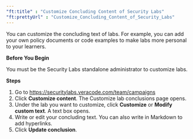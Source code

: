 ```yaml
---
"ft:title" : "Customize Concluding Content of Security Labs"
"ft:prettyUrl" : "Customize_Concluding_Content_of_Security_Labs"
---
```


You can customize the concluding text of labs. For example, you can add your own policy documents or code examples to make labs more personal to your learners.

<p font-size="13pt"><b>Before You Begin</b></p>

You must be the Security Labs standalone administrator to customize labs.

<p font-size="13pt"><b>Steps</b></p>

1. Go to https://securitylabs.veracode.com/team/campaigns
2. Click **Customize content**. The Customize lab conclusions page opens.
3. Under the lab you want to customize, click **Customize** or **Modify custom text**. A text box opens.
4. Write or edit your concluding text. You can also write in Markdown to add hyperlinks.
5. Click **Update conclusion**.

